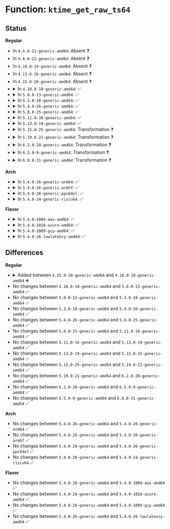 # Function: <code>ktime_get_raw_ts64</code>

## Status
<b>Regular</b>
<ul>
<li>
In <code>4.4.0-21-generic-amd64</code>: Absent ❓
</li>
<li>
In <code>4.8.0-22-generic-amd64</code>: Absent ❓
</li>
<li>
In <code>4.10.0-19-generic-amd64</code>: Absent ❓
</li>
<li>
In <code>4.13.0-16-generic-amd64</code>: Absent ❓
</li>
<li>
In <code>4.15.0-20-generic-amd64</code>: Absent ❓
</li>
<li>
<details>
<summary>In <code>4.18.0-10-generic-amd64</code>: ✅</summary>

```c
void ktime_get_raw_ts64(struct timespec64 * ts)
```

```json
{
  "name": "ktime_get_raw_ts64",
  "collision_type": "Unique Global",
  "inline_type": "No",
  "funcs": [
    {
      "addr": 18446744071579993120,
      "name": "ktime_get_raw_ts64",
      "external": true,
      "loc": "kernel/time/timekeeping.c:1418",
      "file": "kernel/time/timekeeping.c",
      "inline": "seen, unknown",
      "caller_inline": [],
      "caller_func": [
        "kernel/time/posix-timers.c:posix_get_monotonic_raw"
      ]
    }
  ],
  "symbols": [
    {
      "addr": 18446744071579993120,
      "name": "ktime_get_raw_ts64",
      "section": ".text",
      "bind": "STB_GLOBAL",
      "size": 199
    }
  ]
}
```
</details>
</li>
<li>
<details>
<summary>In <code>5.0.0-13-generic-amd64</code>: ✅</summary>

```c
void ktime_get_raw_ts64(struct timespec64 * ts)
```

```json
{
  "name": "ktime_get_raw_ts64",
  "collision_type": "Unique Global",
  "inline_type": "No",
  "funcs": [
    {
      "addr": 18446744071580039744,
      "name": "ktime_get_raw_ts64",
      "external": true,
      "loc": "kernel/time/timekeeping.c:1409",
      "file": "kernel/time/timekeeping.c",
      "inline": "seen, unknown",
      "caller_inline": [],
      "caller_func": [
        "kernel/time/posix-timers.c:posix_get_monotonic_raw"
      ]
    }
  ],
  "symbols": [
    {
      "addr": 18446744071580039744,
      "name": "ktime_get_raw_ts64",
      "section": ".text",
      "bind": "STB_GLOBAL",
      "size": 199
    }
  ]
}
```
</details>
</li>
<li>
<details>
<summary>In <code>5.3.0-18-generic-amd64</code>: ✅</summary>

```c
void ktime_get_raw_ts64(struct timespec64 * ts)
```

```json
{
  "name": "ktime_get_raw_ts64",
  "collision_type": "Unique Global",
  "inline_type": "No",
  "funcs": [
    {
      "addr": 18446744071580084544,
      "name": "ktime_get_raw_ts64",
      "external": true,
      "loc": "kernel/time/timekeeping.c:1419",
      "file": "kernel/time/timekeeping.c",
      "inline": "seen, unknown",
      "caller_inline": [],
      "caller_func": [
        "kernel/time/posix-timers.c:posix_get_monotonic_raw"
      ]
    }
  ],
  "symbols": [
    {
      "addr": 18446744071580084544,
      "name": "ktime_get_raw_ts64",
      "section": ".text",
      "bind": "STB_GLOBAL",
      "size": 199
    }
  ]
}
```
</details>
</li>
<li>
<details>
<summary>In <code>5.4.0-26-generic-amd64</code>: ✅</summary>

```c
void ktime_get_raw_ts64(struct timespec64 * ts)
```

```json
{
  "name": "ktime_get_raw_ts64",
  "collision_type": "Unique Global",
  "inline_type": "No",
  "funcs": [
    {
      "addr": 18446744071580133776,
      "name": "ktime_get_raw_ts64",
      "external": true,
      "loc": "kernel/time/timekeeping.c:1419",
      "file": "kernel/time/timekeeping.c",
      "inline": "seen, unknown",
      "caller_inline": [],
      "caller_func": [
        "kernel/time/posix-timers.c:posix_get_monotonic_raw"
      ]
    }
  ],
  "symbols": [
    {
      "addr": 18446744071580133776,
      "name": "ktime_get_raw_ts64",
      "section": ".text",
      "bind": "STB_GLOBAL",
      "size": 199
    }
  ]
}
```
</details>
</li>
<li>
<details>
<summary>In <code>5.8.0-25-generic-amd64</code>: ✅</summary>

```c
void ktime_get_raw_ts64(struct timespec64 * ts)
```

```json
{
  "name": "ktime_get_raw_ts64",
  "collision_type": "Unique Global",
  "inline_type": "No",
  "funcs": [
    {
      "addr": 18446744071580194448,
      "name": "ktime_get_raw_ts64",
      "external": true,
      "loc": "kernel/time/timekeeping.c:1418",
      "file": "kernel/time/timekeeping.c",
      "inline": "seen, unknown",
      "caller_inline": [],
      "caller_func": [
        "kernel/time/posix-timers.c:posix_get_monotonic_raw"
      ]
    }
  ],
  "symbols": [
    {
      "addr": 18446744071580194448,
      "name": "ktime_get_raw_ts64",
      "section": ".text",
      "bind": "STB_GLOBAL",
      "size": 201
    }
  ]
}
```
</details>
</li>
<li>
<details>
<summary>In <code>5.11.0-16-generic-amd64</code>: ✅</summary>

```c
void ktime_get_raw_ts64(struct timespec64 * ts)
```

```json
{
  "name": "ktime_get_raw_ts64",
  "collision_type": "Unique Global",
  "inline_type": "No",
  "funcs": [
    {
      "addr": 18446744071580180320,
      "name": "ktime_get_raw_ts64",
      "external": true,
      "loc": "kernel/time/timekeeping.c:1486",
      "file": "kernel/time/timekeeping.c",
      "inline": "seen, unknown",
      "caller_inline": [],
      "caller_func": [
        "kernel/time/posix-timers.c:posix_get_monotonic_raw"
      ]
    }
  ],
  "symbols": [
    {
      "addr": 18446744071580180320,
      "name": "ktime_get_raw_ts64",
      "section": ".text",
      "bind": "STB_GLOBAL",
      "size": 196
    }
  ]
}
```
</details>
</li>
<li>
<details>
<summary>In <code>5.13.0-19-generic-amd64</code>: ✅</summary>

```c
void ktime_get_raw_ts64(struct timespec64 * ts)
```

```json
{
  "name": "ktime_get_raw_ts64",
  "collision_type": "Unique Global",
  "inline_type": "No",
  "funcs": [
    {
      "addr": 18446744071580183104,
      "name": "ktime_get_raw_ts64",
      "external": true,
      "loc": "kernel/time/timekeeping.c:1497",
      "file": "kernel/time/timekeeping.c",
      "inline": "seen, unknown",
      "caller_inline": [],
      "caller_func": [
        "kernel/time/posix-timers.c:posix_get_monotonic_raw"
      ]
    }
  ],
  "symbols": [
    {
      "addr": 18446744071580183104,
      "name": "ktime_get_raw_ts64",
      "section": ".text",
      "bind": "STB_GLOBAL",
      "size": 196
    }
  ]
}
```
</details>
</li>
<li>
<details>
<summary>In <code>5.15.0-25-generic-amd64</code>: Transformation ❓</summary>

```c
void ktime_get_raw_ts64(struct timespec64 * ts)
```

```json
{
  "name": "ktime_get_raw_ts64",
  "collision_type": "Unique Global",
  "inline_type": "No",
  "funcs": [
    {
      "addr": 0,
      "name": "ktime_get_raw_ts64",
      "external": true,
      "loc": "kernel/time/timekeeping.c:1496",
      "file": "kernel/time/timekeeping.c",
      "inline": "seen, unknown",
      "caller_inline": [],
      "caller_func": [
        "kernel/time/posix-timers.c:posix_get_monotonic_raw"
      ]
    }
  ],
  "symbols": [
    {
      "addr": 18446744071592152474,
      "name": "ktime_get_raw_ts64.cold",
      "section": ".text",
      "bind": "STB_LOCAL",
      "size": 36
    },
    {
      "addr": 18446744071580326992,
      "name": "ktime_get_raw_ts64",
      "section": ".text",
      "bind": "STB_GLOBAL",
      "size": 207
    }
  ]
}
```
</details>
</li>
<li>
<details>
<summary>In <code>5.19.0-21-generic-amd64</code>: Transformation ❓</summary>

```c
void ktime_get_raw_ts64(struct timespec64 * ts)
```

```json
{
  "name": "ktime_get_raw_ts64",
  "collision_type": "Unique Global",
  "inline_type": "No",
  "funcs": [
    {
      "addr": 0,
      "name": "ktime_get_raw_ts64",
      "external": true,
      "loc": "kernel/time/timekeeping.c:1517",
      "file": "kernel/time/timekeeping.c",
      "inline": "seen, unknown",
      "caller_inline": [],
      "caller_func": [
        "kernel/time/posix-timers.c:posix_get_monotonic_raw"
      ]
    }
  ],
  "symbols": [
    {
      "addr": 18446744071593927425,
      "name": "ktime_get_raw_ts64.cold",
      "section": ".text",
      "bind": "STB_LOCAL",
      "size": 36
    },
    {
      "addr": 18446744071580538960,
      "name": "ktime_get_raw_ts64",
      "section": ".text",
      "bind": "STB_GLOBAL",
      "size": 207
    }
  ]
}
```
</details>
</li>
<li>
<details>
<summary>In <code>6.2.0-20-generic-amd64</code>: Transformation ❓</summary>

```c
void ktime_get_raw_ts64(struct timespec64 * ts)
```

```json
{
  "name": "ktime_get_raw_ts64",
  "collision_type": "Unique Global",
  "inline_type": "No",
  "funcs": [
    {
      "addr": 0,
      "name": "ktime_get_raw_ts64",
      "external": true,
      "loc": "kernel/time/timekeeping.c:1517",
      "file": "kernel/time/timekeeping.c",
      "inline": "seen, unknown",
      "caller_inline": [],
      "caller_func": [
        "kernel/time/posix-timers.c:posix_get_monotonic_raw"
      ]
    }
  ],
  "symbols": [
    {
      "addr": 18446744071595995506,
      "name": "ktime_get_raw_ts64.cold",
      "section": ".text",
      "bind": "STB_LOCAL",
      "size": 36
    },
    {
      "addr": 18446744071580796112,
      "name": "ktime_get_raw_ts64",
      "section": ".text",
      "bind": "STB_GLOBAL",
      "size": 207
    }
  ]
}
```
</details>
</li>
<li>
<details>
<summary>In <code>6.5.0-9-generic-amd64</code>: Transformation ❓</summary>

```c
void ktime_get_raw_ts64(struct timespec64 * ts)
```

```json
{
  "name": "ktime_get_raw_ts64",
  "collision_type": "Unique Global",
  "inline_type": "No",
  "funcs": [
    {
      "addr": 0,
      "name": "ktime_get_raw_ts64",
      "external": true,
      "loc": "kernel/time/timekeeping.c:1517",
      "file": "kernel/time/timekeeping.c",
      "inline": "seen, unknown",
      "caller_inline": [],
      "caller_func": [
        "kernel/time/posix-timers.c:posix_get_monotonic_raw"
      ]
    }
  ],
  "symbols": [
    {
      "addr": 18446744071596513798,
      "name": "ktime_get_raw_ts64.cold",
      "section": ".text",
      "bind": "STB_LOCAL",
      "size": 36
    },
    {
      "addr": 18446744071580879072,
      "name": "ktime_get_raw_ts64",
      "section": ".text",
      "bind": "STB_GLOBAL",
      "size": 207
    }
  ]
}
```
</details>
</li>
<li>
<details>
<summary>In <code>6.8.0-31-generic-amd64</code>: Transformation ❓</summary>

```c
void ktime_get_raw_ts64(struct timespec64 * ts)
```

```json
{
  "name": "ktime_get_raw_ts64",
  "collision_type": "Unique Global",
  "inline_type": "No",
  "funcs": [
    {
      "addr": 0,
      "name": "ktime_get_raw_ts64",
      "external": true,
      "loc": "kernel/time/timekeeping.c:1517",
      "file": "kernel/time/timekeeping.c",
      "inline": "seen, unknown",
      "caller_inline": [],
      "caller_func": [
        "kernel/time/posix-timers.c:posix_get_monotonic_raw"
      ]
    }
  ],
  "symbols": [
    {
      "addr": 18446744071597413125,
      "name": "ktime_get_raw_ts64.cold",
      "section": ".text",
      "bind": "STB_LOCAL",
      "size": 36
    },
    {
      "addr": 18446744071580969504,
      "name": "ktime_get_raw_ts64",
      "section": ".text",
      "bind": "STB_GLOBAL",
      "size": 207
    }
  ]
}
```
</details>
</li>
</ul>
<b>Arch</b>
<ul>
<li>
<details>
<summary>In <code>5.4.0-26-generic-arm64</code>: ✅</summary>

```c
void ktime_get_raw_ts64(struct timespec64 * ts)
```

```json
{
  "name": "ktime_get_raw_ts64",
  "collision_type": "Unique Global",
  "inline_type": "No",
  "funcs": [
    {
      "addr": 18446603336491347168,
      "name": "ktime_get_raw_ts64",
      "external": true,
      "loc": "kernel/time/timekeeping.c:1419",
      "file": "kernel/time/timekeeping.c",
      "inline": "seen, unknown",
      "caller_inline": [],
      "caller_func": [
        "kernel/time/posix-timers.c:posix_get_monotonic_raw"
      ]
    }
  ],
  "symbols": [
    {
      "addr": 18446603336491347168,
      "name": "ktime_get_raw_ts64",
      "section": ".text",
      "bind": "STB_GLOBAL",
      "size": 228
    }
  ]
}
```
</details>
</li>
<li>
<details>
<summary>In <code>5.4.0-26-generic-armhf</code>: ✅</summary>

```c
void ktime_get_raw_ts64(struct timespec64 * ts)
```

```json
{
  "name": "ktime_get_raw_ts64",
  "collision_type": "Unique Global",
  "inline_type": "No",
  "funcs": [
    {
      "addr": 3225340232,
      "name": "ktime_get_raw_ts64",
      "external": true,
      "loc": "kernel/time/timekeeping.c:1419",
      "file": "kernel/time/timekeeping.c",
      "inline": "seen, unknown",
      "caller_inline": [],
      "caller_func": [
        "kernel/time/posix-timers.c:posix_get_monotonic_raw",
        "sound/core/pcm_native.c:snd_pcm_trigger_tstamp",
        "sound/core/pcm_native.c:snd_pcm_status",
        "sound/core/pcm_lib.c:update_audio_tstamp",
        "sound/core/pcm_lib.c:__snd_pcm_xrun"
      ]
    }
  ],
  "symbols": [
    {
      "addr": 3225340232,
      "name": "ktime_get_raw_ts64",
      "section": ".text",
      "bind": "STB_GLOBAL",
      "size": 380
    }
  ]
}
```
</details>
</li>
<li>
<details>
<summary>In <code>5.4.0-26-generic-ppc64el</code>: ✅</summary>

```c
void ktime_get_raw_ts64(struct timespec64 * ts)
```

```json
{
  "name": "ktime_get_raw_ts64",
  "collision_type": "Unique Global",
  "inline_type": "No",
  "funcs": [
    {
      "addr": 13835058055284277760,
      "name": "ktime_get_raw_ts64",
      "external": true,
      "loc": "kernel/time/timekeeping.c:1419",
      "file": "kernel/time/timekeeping.c",
      "inline": "seen, unknown",
      "caller_inline": [],
      "caller_func": [
        "kernel/time/posix-timers.c:posix_get_monotonic_raw"
      ]
    }
  ],
  "symbols": [
    {
      "addr": 13835058055284277760,
      "name": "ktime_get_raw_ts64",
      "section": ".text",
      "bind": "STB_GLOBAL",
      "size": 268
    }
  ]
}
```
</details>
</li>
<li>
<details>
<summary>In <code>5.4.0-24-generic-riscv64</code>: ✅</summary>

```c
void ktime_get_raw_ts64(struct timespec64 * ts)
```

```json
{
  "name": "ktime_get_raw_ts64",
  "collision_type": "Unique Global",
  "inline_type": "No",
  "funcs": [
    {
      "addr": 18446743936271841794,
      "name": "ktime_get_raw_ts64",
      "external": true,
      "loc": "kernel/time/timekeeping.c:1419",
      "file": "kernel/time/timekeeping.c",
      "inline": "seen, unknown",
      "caller_inline": [],
      "caller_func": [
        "kernel/time/posix-timers.c:posix_get_monotonic_raw"
      ]
    }
  ],
  "symbols": [
    {
      "addr": 18446743936271841794,
      "name": "ktime_get_raw_ts64",
      "section": ".text",
      "bind": "STB_GLOBAL",
      "size": 174
    }
  ]
}
```
</details>
</li>
</ul>
<b>Flavor</b>
<ul>
<li>
<details>
<summary>In <code>5.4.0-1009-aws-amd64</code>: ✅</summary>

```c
void ktime_get_raw_ts64(struct timespec64 * ts)
```

```json
{
  "name": "ktime_get_raw_ts64",
  "collision_type": "Unique Global",
  "inline_type": "No",
  "funcs": [
    {
      "addr": 18446744071580102976,
      "name": "ktime_get_raw_ts64",
      "external": true,
      "loc": "kernel/time/timekeeping.c:1419",
      "file": "kernel/time/timekeeping.c",
      "inline": "seen, unknown",
      "caller_inline": [],
      "caller_func": [
        "kernel/time/posix-timers.c:posix_get_monotonic_raw"
      ]
    }
  ],
  "symbols": [
    {
      "addr": 18446744071580102976,
      "name": "ktime_get_raw_ts64",
      "section": ".text",
      "bind": "STB_GLOBAL",
      "size": 199
    }
  ]
}
```
</details>
</li>
<li>
<details>
<summary>In <code>5.4.0-1010-azure-amd64</code>: ✅</summary>

```c
void ktime_get_raw_ts64(struct timespec64 * ts)
```

```json
{
  "name": "ktime_get_raw_ts64",
  "collision_type": "Unique Global",
  "inline_type": "No",
  "funcs": [
    {
      "addr": 18446744071580048288,
      "name": "ktime_get_raw_ts64",
      "external": true,
      "loc": "kernel/time/timekeeping.c:1419",
      "file": "kernel/time/timekeeping.c",
      "inline": "seen, unknown",
      "caller_inline": [],
      "caller_func": [
        "kernel/time/posix-timers.c:posix_get_monotonic_raw"
      ]
    }
  ],
  "symbols": [
    {
      "addr": 18446744071580048288,
      "name": "ktime_get_raw_ts64",
      "section": ".text",
      "bind": "STB_GLOBAL",
      "size": 199
    }
  ]
}
```
</details>
</li>
<li>
<details>
<summary>In <code>5.4.0-1009-gcp-amd64</code>: ✅</summary>

```c
void ktime_get_raw_ts64(struct timespec64 * ts)
```

```json
{
  "name": "ktime_get_raw_ts64",
  "collision_type": "Unique Global",
  "inline_type": "No",
  "funcs": [
    {
      "addr": 18446744071580094048,
      "name": "ktime_get_raw_ts64",
      "external": true,
      "loc": "kernel/time/timekeeping.c:1419",
      "file": "kernel/time/timekeeping.c",
      "inline": "seen, unknown",
      "caller_inline": [],
      "caller_func": [
        "kernel/time/posix-timers.c:posix_get_monotonic_raw"
      ]
    }
  ],
  "symbols": [
    {
      "addr": 18446744071580094048,
      "name": "ktime_get_raw_ts64",
      "section": ".text",
      "bind": "STB_GLOBAL",
      "size": 199
    }
  ]
}
```
</details>
</li>
<li>
<details>
<summary>In <code>5.4.0-26-lowlatency-amd64</code>: ✅</summary>

```c
void ktime_get_raw_ts64(struct timespec64 * ts)
```

```json
{
  "name": "ktime_get_raw_ts64",
  "collision_type": "Unique Global",
  "inline_type": "No",
  "funcs": [
    {
      "addr": 18446744071580145792,
      "name": "ktime_get_raw_ts64",
      "external": true,
      "loc": "kernel/time/timekeeping.c:1419",
      "file": "kernel/time/timekeeping.c",
      "inline": "seen, unknown",
      "caller_inline": [],
      "caller_func": [
        "kernel/time/posix-timers.c:posix_get_monotonic_raw"
      ]
    }
  ],
  "symbols": [
    {
      "addr": 18446744071580145792,
      "name": "ktime_get_raw_ts64",
      "section": ".text",
      "bind": "STB_GLOBAL",
      "size": 199
    }
  ]
}
```
</details>
</li>
</ul>

## Differences
<b>Regular</b>
<ul>
<li>
<details>
<summary>Added between <code>4.15.0-20-generic-amd64</code> and <code>4.18.0-10-generic-amd64</code> ➕</summary>

```c
void ktime_get_raw_ts64(struct timespec64 * ts)
```
</details>
</li>
<li>
No changes between <code>4.18.0-10-generic-amd64</code> and <code>5.0.0-13-generic-amd64</code> ✅
</li>
<li>
No changes between <code>5.0.0-13-generic-amd64</code> and <code>5.3.0-18-generic-amd64</code> ✅
</li>
<li>
No changes between <code>5.3.0-18-generic-amd64</code> and <code>5.4.0-26-generic-amd64</code> ✅
</li>
<li>
No changes between <code>5.4.0-26-generic-amd64</code> and <code>5.8.0-25-generic-amd64</code> ✅
</li>
<li>
No changes between <code>5.8.0-25-generic-amd64</code> and <code>5.11.0-16-generic-amd64</code> ✅
</li>
<li>
No changes between <code>5.11.0-16-generic-amd64</code> and <code>5.13.0-19-generic-amd64</code> ✅
</li>
<li>
No changes between <code>5.13.0-19-generic-amd64</code> and <code>5.15.0-25-generic-amd64</code> ✅
</li>
<li>
No changes between <code>5.15.0-25-generic-amd64</code> and <code>5.19.0-21-generic-amd64</code> ✅
</li>
<li>
No changes between <code>5.19.0-21-generic-amd64</code> and <code>6.2.0-20-generic-amd64</code> ✅
</li>
<li>
No changes between <code>6.2.0-20-generic-amd64</code> and <code>6.5.0-9-generic-amd64</code> ✅
</li>
<li>
No changes between <code>6.5.0-9-generic-amd64</code> and <code>6.8.0-31-generic-amd64</code> ✅
</li>
</ul>
<b>Arch</b>
<ul>
<li>
No changes between <code>5.4.0-26-generic-amd64</code> and <code>5.4.0-26-generic-arm64</code> ✅
</li>
<li>
No changes between <code>5.4.0-26-generic-amd64</code> and <code>5.4.0-26-generic-armhf</code> ✅
</li>
<li>
No changes between <code>5.4.0-26-generic-amd64</code> and <code>5.4.0-26-generic-ppc64el</code> ✅
</li>
<li>
No changes between <code>5.4.0-26-generic-amd64</code> and <code>5.4.0-24-generic-riscv64</code> ✅
</li>
</ul>
<b>Flavor</b>
<ul>
<li>
No changes between <code>5.4.0-26-generic-amd64</code> and <code>5.4.0-1009-aws-amd64</code> ✅
</li>
<li>
No changes between <code>5.4.0-26-generic-amd64</code> and <code>5.4.0-1010-azure-amd64</code> ✅
</li>
<li>
No changes between <code>5.4.0-26-generic-amd64</code> and <code>5.4.0-1009-gcp-amd64</code> ✅
</li>
<li>
No changes between <code>5.4.0-26-generic-amd64</code> and <code>5.4.0-26-lowlatency-amd64</code> ✅
</li>
</ul>

